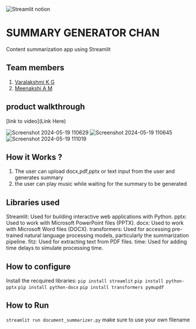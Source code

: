 

![Streamlit notion](https://github.com/TH-Activities/saturday-hack-night-template/assets/117498997/e8052bb6-ad89-48c3-b6e9-124f94c1cd01)




# SUMMARY GENERATOR CHAN
Content summarization app using Streamlit
## Team members
1. [Varalakshmi K G](https://github.com/MeenakshiAM)
2. [Meenakshi A M](https://github.com/Varalakshmi2354)
## product walkthrough
[link to video](Link Here)

![Screenshot 2024-05-19 110629](https://github.com/MeenakshiAM/SATURDAY-HACKNIGHT---TINKERHUB/assets/140526841/bad5e54d-196b-4d51-8b00-544f1260f12f)
![Screenshot 2024-05-19 110645](https://github.com/MeenakshiAM/SATURDAY-HACKNIGHT---TINKERHUB/assets/140526841/32daa384-4a7c-4307-9f4d-d295dafdfdc4)
![Screenshot 2024-05-19 111019](https://github.com/MeenakshiAM/SATURDAY-HACKNIGHT---TINKERHUB/assets/140526841/1c88226f-7a71-4241-bbe3-26f50221ade8)


## How it Works ?
1. The user can upload docx,pdf,pptx or text input from the user and generates summary
2. the user can play music while waiting for the summary to be generated
## Libraries used
Streamlit: Used for building interactive web applications with Python.
pptx: Used to work with Microsoft PowerPoint files (PPTX).
docx: Used to work with Microsoft Word files (DOCX).
transformers: Used for accessing pre-trained natural language processing models, particularly the summarization pipeline.
fitz: Used for extracting text from PDF files.
time: Used for adding time delays to simulate processing time.
## How to configure
Install the recquired libraries:
`pip install streamlit`
`pip install python-pptx`
`pip install python-docx`
`pip install transformers pymupdf`
## How to Run
`streamlit run document_summarizer.py`
make sure to use your own filename

